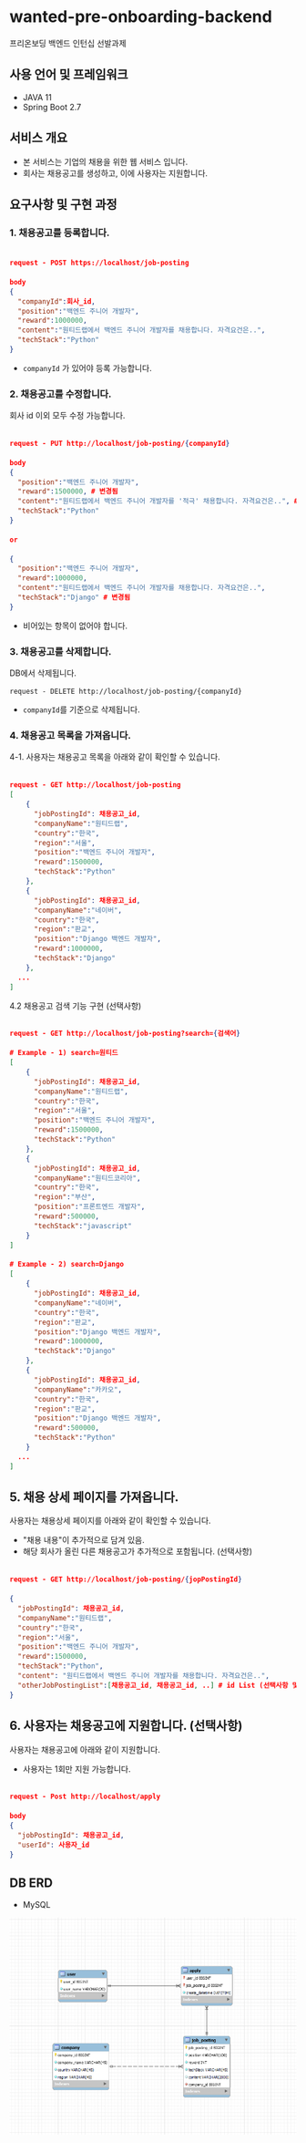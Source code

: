 # wanted-pre-onboarding-backend

프리온보딩 백엔드 인턴십 선발과제

## 사용 언어 및 프레임워크

- JAVA 11
- Spring Boot 2.7

## 서비스 개요

- 본 서비스는 기업의 채용을 위한 웹 서비스 입니다.
- 회사는 채용공고를 생성하고, 이에 사용자는 지원합니다.

## 요구사항 및 구현 과정

### 1. 채용공고를 등록합니다.

```json

request - POST https://localhost/job-posting

body
{
  "companyId":회사_id,
  "position":"백엔드 주니어 개발자",
  "reward":1000000,
  "content":"원티드랩에서 백엔드 주니어 개발자를 채용합니다. 자격요건은..",
  "techStack":"Python"
}
```

- <code>companyId</code> 가 있어야 등록 가능합니다.

### 2. 채용공고를 수정합니다.

회사 id 이외 모두 수정 가능합니다.

```json

request - PUT http://localhost/job-posting/{companyId}

body
{
  "position":"백엔드 주니어 개발자",
  "reward":1500000, # 변경됨
  "content":"원티드랩에서 백엔드 주니어 개발자를 '적극' 채용합니다. 자격요건은..", # 변경됨
  "techStack":"Python"
}

or

{
  "position":"백엔드 주니어 개발자",
  "reward":1000000,
  "content":"원티드랩에서 백엔드 주니어 개발자를 채용합니다. 자격요건은..",
  "techStack":"Django" # 변경됨
}
```

- 비어있는 항목이 없어야 합니다.

### 3. 채용공고를 삭제합니다.

DB에서 삭제됩니다.

```
request - DELETE http://localhost/job-posting/{companyId}
```

- <code>companyId</code>를 기준으로 삭제됩니다.

### 4. 채용공고 목록을 가져옵니다.

4-1. 사용자는 채용공고 목록을 아래와 같이 확인할 수 있습니다.

```json

request - GET http://localhost/job-posting
[
	{
	  "jobPostingId": 채용공고_id,
	  "companyName":"원티드랩",
	  "country":"한국",
	  "region":"서울",
	  "position":"백엔드 주니어 개발자",
	  "reward":1500000,
	  "techStack":"Python"
	},
	{
	  "jobPostingId": 채용공고_id,
	  "companyName":"네이버",
	  "country":"한국",
	  "region":"판교",
	  "position":"Django 백엔드 개발자",
	  "reward":1000000,
	  "techStack":"Django"
	},
  ...
]
```

4.2 채용공고 검색 기능 구현 (선택사항)

```json

request - GET http://localhost/job-posting?search={검색어}

# Example - 1) search=원티드
[
	{
	  "jobPostingId": 채용공고_id,
	  "companyName":"원티드랩",
	  "country":"한국",
	  "region":"서울",
	  "position":"백엔드 주니어 개발자",
	  "reward":1500000,
	  "techStack":"Python"
	},
	{
	  "jobPostingId": 채용공고_id,
	  "companyName":"원티드코리아",
	  "country":"한국",
	  "region":"부산",
	  "position":"프론트엔드 개발자",
	  "reward":500000,
	  "techStack":"javascript"
	}
]

# Example - 2) search=Django
[
	{
	  "jobPostingId": 채용공고_id,
	  "companyName":"네이버",
	  "country":"한국",
	  "region":"판교",
	  "position":"Django 백엔드 개발자",
	  "reward":1000000,
	  "techStack":"Django"
	},
	{
	  "jobPostingId": 채용공고_id,
	  "companyName":"카카오",
	  "country":"한국",
	  "region":"판교",
	  "position":"Django 백엔드 개발자",
	  "reward":500000,
	  "techStack":"Python"
	}
  ...
]
```

## 5. 채용 상세 페이지를 가져옵니다.

사용자는 채용상세 페이지를 아래와 같이 확인할 수 있습니다.

- "채용 내용"이 추가적으로 담겨 있음.
- 해당 회사가 올린 다른 채용공고가 추가적으로 포함됩니다. (선택사항)

```json

request - GET http://localhost/job-posting/{jopPostingId}

{
  "jobPostingId": 채용공고_id,
  "companyName":"원티드랩",
  "country":"한국",
  "region":"서울",
  "position":"백엔드 주니어 개발자",
  "reward":1500000,
  "techStack":"Python",
  "content": "원티드랩에서 백엔드 주니어 개발자를 채용합니다. 자격요건은..",
  "otherJobPostingList":[채용공고_id, 채용공고_id, ..] # id List (선택사항 및 가산점요소).
}
```

## 6. 사용자는 채용공고에 지원합니다. (선택사항)

사용자는 채용공고에 아래와 같이 지원합니다.

- 사용자는 1회만 지원 가능합니다.

```json

request - Post http://localhost/apply

body
{
  "jobPostingId": 채용공고_id,
  "userId": 사용자_id
}
```

## DB ERD

- MySQL

![ERD](README.assets\db_ERD.png)
